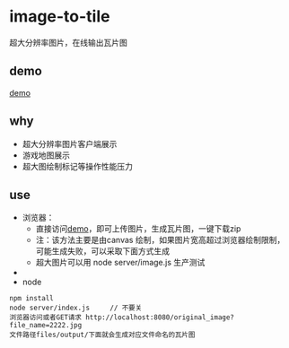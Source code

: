 # image-to-tile
超大分辨率图片，在线输出瓦片图

## demo
  [demo](https://zhuguibiao.github.io/image-to-tile/)

## why
- 超大分辨率图片客户端展示
- 游戏地图展示
- 超大图绘制标记等操作性能压力


## use
- 浏览器：
  - 直接访问[demo](https://zhuguibiao.github.io/image-to-tile/)，即可上传图片，生成瓦片图，一键下载zip
  - 注：该方法主要是由canvas 绘制，如果图片宽高超过浏览器绘制限制，可能生成失败，可以采取下面方式生成
  - 超大图片可以用 node server/image.js 生产测试
- 
- node
```shell
npm install 
node server/index.js 	 // 不要关
浏览器访问或者GET请求 http://localhost:8080/original_image?file_name=2222.jpg
文件路径files/output/下面就会生成对应文件命名的瓦片图
```
